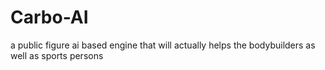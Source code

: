 # Carbo-AI
a public figure ai  based engine that will actually helps the bodybuilders as well as sports persons
